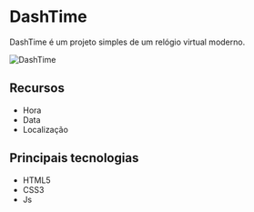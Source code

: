 # DashTime

DashTime é um projeto simples de um relógio virtual moderno.

<img src="https://i.ibb.co/v30L8jM/DashTime.png" alt="DashTime">

## **Recursos**

- Hora
- Data
- Localização

## **Principais tecnologias**

- HTML5
- CSS3
- Js

